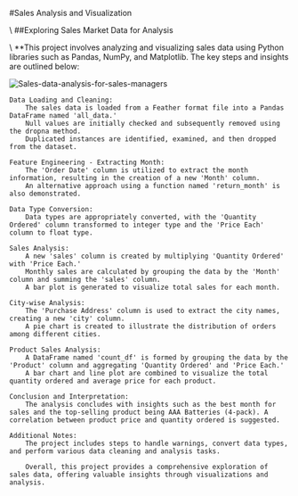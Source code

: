 #Sales Analysis and Visualization






\    ##Exploring Sales Market Data for Analysis

\ **This project involves analyzing and visualizing sales data using Python libraries such as Pandas, NumPy, and Matplotlib. The key steps and insights are outlined below:

![Sales-data-analysis-for-sales-managers](https://github.com/rbhardwaj2186/Sales_Market_Data_Analysis/assets/143745073/6d675666-ede9-43f1-9c86-6860c3851e09)


    Data Loading and Cleaning:
        The sales data is loaded from a Feather format file into a Pandas DataFrame named 'all_data.'
        Null values are initially checked and subsequently removed using the dropna method.
        Duplicated instances are identified, examined, and then dropped from the dataset.

    Feature Engineering - Extracting Month:
        The 'Order Date' column is utilized to extract the month information, resulting in the creation of a new 'Month' column.
        An alternative approach using a function named 'return_month' is also demonstrated.

    Data Type Conversion:
        Data types are appropriately converted, with the 'Quantity Ordered' column transformed to integer type and the 'Price Each' column to float type.

    Sales Analysis:
        A new 'sales' column is created by multiplying 'Quantity Ordered' with 'Price Each.'
        Monthly sales are calculated by grouping the data by the 'Month' column and summing the 'sales' column.
        A bar plot is generated to visualize total sales for each month.

    City-wise Analysis:
        The 'Purchase Address' column is used to extract the city names, creating a new 'city' column.
        A pie chart is created to illustrate the distribution of orders among different cities.

    Product Sales Analysis:
        A DataFrame named 'count_df' is formed by grouping the data by the 'Product' column and aggregating 'Quantity Ordered' and 'Price Each.'
        A bar chart and line plot are combined to visualize the total quantity ordered and average price for each product.

    Conclusion and Interpretation:
        The analysis concludes with insights such as the best month for sales and the top-selling product being AAA Batteries (4-pack). A correlation between product price and quantity ordered is suggested.

    Additional Notes:
        The project includes steps to handle warnings, convert data types, and perform various data cleaning and analysis tasks.

        Overall, this project provides a comprehensive exploration of sales data, offering valuable insights through visualizations and analysis.

